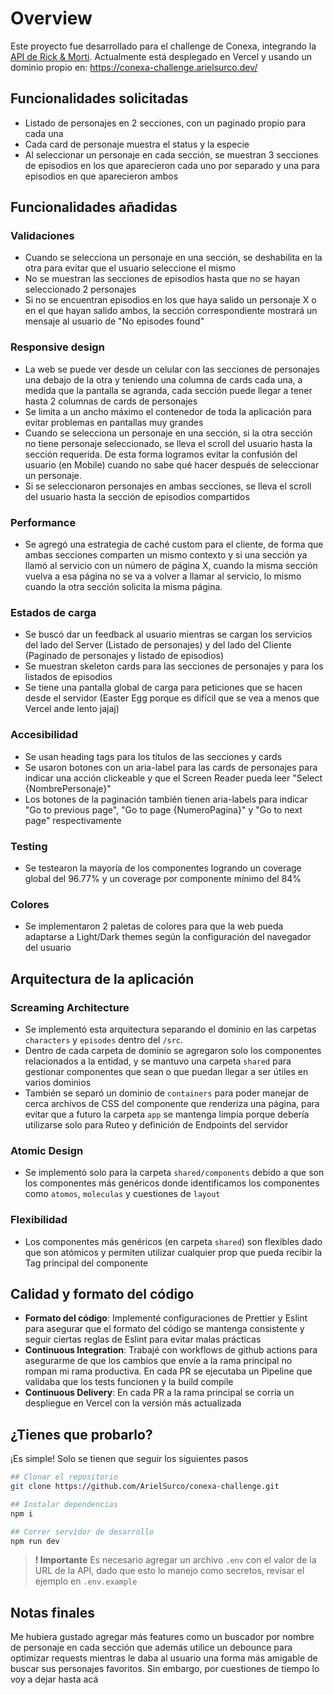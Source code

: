 # Overview

Este proyecto fue desarrollado para el challenge de Conexa, integrando la [API de Rick & Morti](https://rickandmortyapi.com/documentation/#rest). Actualmente está desplegado en Vercel y usando un dominio propio en: https://conexa-challenge.arielsurco.dev/

## Funcionalidades solicitadas

- Listado de personajes en 2 secciones, con un paginado propio para cada una
- Cada card de personaje muestra el status y la especie
- Al seleccionar un personaje en cada sección, se muestran 3 secciones de episodios en los que aparecieron cada uno por separado y una para episodios en que aparecieron ambos

## Funcionalidades añadidas

### Validaciones

- Cuando se selecciona un personaje en una sección, se deshabilita en la otra para evitar que el usuario seleccione el mismo
- No se muestran las secciones de episodios hasta que no se hayan seleccionado 2 personajes
- Si no se encuentran episodios en los que haya salido un personaje X o en el que hayan salido ambos, la sección correspondiente mostrará un mensaje al usuario de "No episodes found"

### Responsive design

- La web se puede ver desde un celular con las secciones de personajes una debajo de la otra y teniendo una columna de cards cada una, a medida que la pantalla se agranda, cada sección puede llegar a tener hasta 2 columnas de cards de personajes
- Se limita a un ancho máximo el contenedor de toda la aplicación para evitar problemas en pantallas muy grandes
- Cuando se selecciona un personaje en una sección, si la otra sección no tiene personaje seleccionado, se lleva el scroll del usuario hasta la sección requerida. De esta forma logramos evitar la confusión del usuario (en Mobile) cuando no sabe qué hacer después de seleccionar un personaje.
- Si se seleccionaron personajes en ambas secciones, se lleva el scroll del usuario hasta la sección de episodios compartidos

### Performance

- Se agregó una estrategia de caché custom para el cliente, de forma que ambas secciones comparten un mismo contexto y si una sección ya llamó al servicio con un número de página X, cuando la misma sección vuelva a esa página no se va a volver a llamar al servicio, lo mismo cuando la otra sección solicita la misma página.

### Estados de carga

- Se buscó dar un feedback al usuario mientras se cargan los servicios del lado del Server (Listado de personajes) y del lado del Cliente (Paginado de personajes y listado de episodios)
- Se muestran skeleton cards para las secciones de personajes y para los listados de episodios
- Se tiene una pantalla global de carga para peticiones que se hacen desde el servidor (Easter Egg porque es difícil que se vea a menos que Vercel ande lento jajaj)

### Accesibilidad

- Se usan heading tags para los títulos de las secciones y cards
- Se usaron botones con un aria-label para las cards de personajes para indicar una acción clickeable y que el Screen Reader pueda leer "Select {NombrePersonaje}"
- Los botones de la paginación también tienen aria-labels para indicar "Go to previous page", "Go to page {NumeroPagina}" y "Go to next page" respectivamente

### Testing

- Se testearon la mayoría de los componentes logrando un coverage global del 96.77% y un coverage por componente mínimo del 84%

### Colores

- Se implementaron 2 paletas de colores para que la web pueda adaptarse a Light/Dark themes según la configuración del navegador del usuario

## Arquitectura de la aplicación

### Screaming Architecture

- Se implementó esta arquitectura separando el dominio en las carpetas `characters` y `episodes` dentro del `/src`.
- Dentro de cada carpeta de dominio se agregaron solo los componentes relacionados a la entidad, y se mantuvo una carpeta `shared` para gestionar componentes que sean o que puedan llegar a ser útiles en varios dominios
- También se separó un dominio de `containers` para poder manejar de cerca archivos de CSS del componente que renderiza una página, para evitar que a futuro la carpeta `app` se mantenga limpia porque debería utilizarse solo para Ruteo y definición de Endpoints del servidor

### Atomic Design

- Se implementó solo para la carpeta `shared/components` debido a que son los componentes más genéricos donde identificamos los componentes como `atomos`, `moleculas` y cuestiones de `layout`

### Flexibilidad

- Los componentes más genéricos (en carpeta `shared`) son flexibles dado que son atómicos y permiten utilizar cualquier prop que pueda recibir la Tag principal del componente

## Calidad y formato del código

- **Formato del código**: Implementé configuraciones de Prettier y Eslint para asegurar que el formato del código se mantenga consistente y seguir ciertas reglas de Eslint para evitar malas prácticas
- **Continuous Integration**: Trabajé con workflows de github actions para asegurarme de que los cambios que envíe a la rama principal no rompan mi rama productiva. En cada PR se ejecutaba un Pipeline que validaba que los tests funcionen y la build compile
- **Continuous Delivery**: En cada PR a la rama principal se corría un despliegue en Vercel con la versión más actualizada

## ¿Tienes que probarlo?

¡Es simple! Solo se tienen que seguir los siguientes pasos

```bash
## Clonar el repositorio
git clone https://github.com/ArielSurco/conexa-challenge.git

## Instalar dependencias
npm i

## Correr servidor de desarrollo
npm run dev
```

> **! Importante**
> Es necesario agregar un archivo `.env` con el valor de la URL de la API, dado que esto lo manejo como secretos, revisar el ejemplo en `.env.example`

## Notas finales

Me hubiera gustado agregar más features como un buscador por nombre de personaje en cada sección que además utilice un debounce para optimizar requests mientras le daba al usuario una forma más amigable de buscar sus personajes favoritos. Sin embargo, por cuestiones de tiempo lo voy a dejar hasta acá
